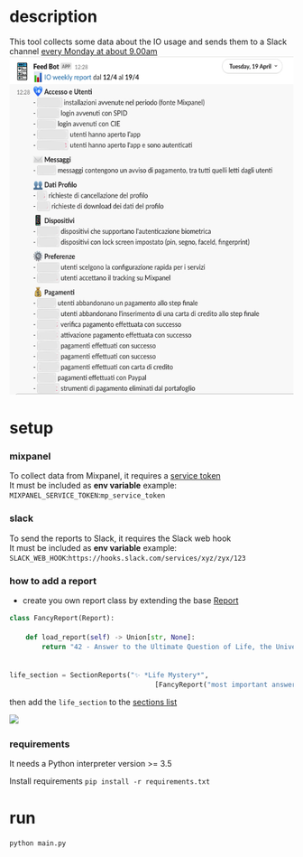 # description
This tool collects some data about the IO usage and sends them to a Slack channel [every Monday at about 9.00am](.github/workflows/python-app.yml)
<img src="img/report.jpg" height="600" />

# setup
### mixpanel
To collect data from Mixpanel, it requires a [service token](https://eu.mixpanel.com/report/2460815/settings/#project/2460815/serviceaccounts)
<br/>It must be included as **env variable**
example:<br/>
`MIXPANEL_SERVICE_TOKEN`:`mp_service_token`

### slack
To send the reports to Slack, it requires the Slack web hook
<br/>It must be included as **env variable**
example:<br/>
`SLACK_WEB_HOOK`:`https://hooks.slack.com/services/xyz/zyx/123`

### how to add a report
- create you own report class by extending the base [Report](src/models/report.py)

```python
class FancyReport(Report):

	def load_report(self) -> Union[str, None]:
		return "42 - Answer to the Ultimate Question of Life, the Universe, and Everything"


life_section = SectionReports("✨ *Life Mystery*",
                                    [FancyReport("most important answer")])
```
then add the `life_section` to the [sections list](src/main.py)

<img src="img/my_report.jpg" />

### requirements
It needs a Python interpreter version >= 3.5

Install requirements
`pip install -r requirements.txt`

# run
`python main.py`
